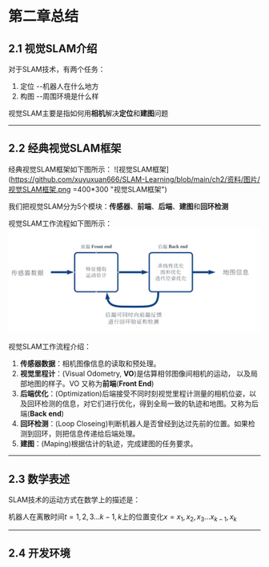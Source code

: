 第二章总结
====================================
## **2.1 视觉SLAM介绍**
对于SLAM技术，有两个任务：
1. 定位   --机器人在什么地方
2. 构图   --周围环境是什么样

视觉SLAM主要是指如何用**相机**解决**定位**和**建图**问题

-----------------------------------------------
## **2.2 经典视觉SLAM框架**
经典视觉SLAM框架如下图所示：
![视觉SLAM框架](https://github.com/xuyuxuan666/SLAM-Learning/blob/main/ch2/资料/图片/视觉SLAM框架.png =400*300 "视觉SLAM框架")

我们把视觉SLAM分为5个模块：**传感器**、**前端**、**后端**、**建图**和**回环检测**

视觉SLAM工作流程如下图所示：
![视觉SLAM工作流程](https://github.com/xuyuxuan666/SLAM-Learning/blob/main/ch2/资料/图片/视觉SLAM工作流程.png "视觉SLAM工作流程")

视觉SLAM工作流程介绍：
1. **传感器数据**：相机图像信息的读取和预处理。
2. **视觉里程计**：(Visual Odometry, **VO**)是估算相邻图像间相机的运动，
以及局部地图的样子。VO 又称为**前端**(**Front End**)
3. **后端优化**：(Optimization)后端接受不同时刻视觉里程计测量的相机位姿，以及回环检测的信息，对它们进行优化，得到全局一致的轨迹和地图。又称为后端(**Back end**)
4. **回环检测**：(Loop Closeing)判断机器人是否曾经到达过先前的位置。如果检测到回环，则把信息传递给后端处理。
5. **建图**：(Maping)根据估计的轨迹，完成建图的任务要求。

-----------------------------------------------
## **2.3 数学表述**
SLAM技术的运动方式在数学上的描述是：

机器人在离散时间$t=1,2,3...k-1,k$上的位置变化$x=x_1,x_2,x_3...x_{k-1},x_k$

-----------------------------------------------
## **2.4 开发环境**